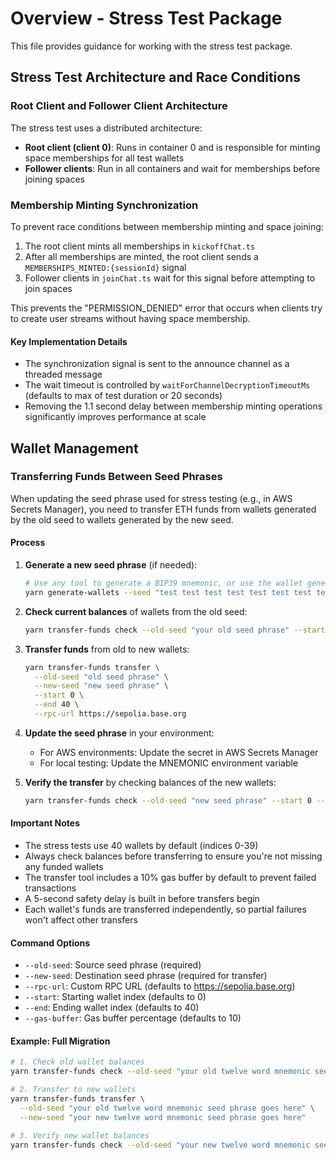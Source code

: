 # Overview - Stress Test Package

This file provides guidance for working with the stress test package.

## Stress Test Architecture and Race Conditions

### Root Client and Follower Client Architecture

The stress test uses a distributed architecture:
- **Root client (client 0)**: Runs in container 0 and is responsible for minting space memberships for all test wallets
- **Follower clients**: Run in all containers and wait for memberships before joining spaces

### Membership Minting Synchronization

To prevent race conditions between membership minting and space joining:

1. The root client mints all memberships in `kickoffChat.ts`
2. After all memberships are minted, the root client sends a `MEMBERSHIPS_MINTED:{sessionId}` signal
3. Follower clients in `joinChat.ts` wait for this signal before attempting to join spaces

This prevents the "PERMISSION_DENIED" error that occurs when clients try to create user streams without having space membership.

#### Key Implementation Details

- The synchronization signal is sent to the announce channel as a threaded message
- The wait timeout is controlled by `waitForChannelDecryptionTimeoutMs` (defaults to max of test duration or 20 seconds)
- Removing the 1.1 second delay between membership minting operations significantly improves performance at scale

## Wallet Management

### Transferring Funds Between Seed Phrases

When updating the seed phrase used for stress testing (e.g., in AWS Secrets Manager), you need to transfer ETH funds from wallets generated by the old seed to wallets generated by the new seed.

#### Process

1. **Generate a new seed phrase** (if needed):
   ```bash
   # Use any tool to generate a BIP39 mnemonic, or use the wallet generation tool
   yarn generate-wallets --seed "test test test test test test test test test test test junk" --start 0 --end 1
   ```

2. **Check current balances** of wallets from the old seed:
   ```bash
   yarn transfer-funds check --old-seed "your old seed phrase" --start 0 --end 40
   ```

3. **Transfer funds** from old to new wallets:
   ```bash
   yarn transfer-funds transfer \
     --old-seed "old seed phrase" \
     --new-seed "new seed phrase" \
     --start 0 \
     --end 40 \
     --rpc-url https://sepolia.base.org
   ```

4. **Update the seed phrase** in your environment:
   - For AWS environments: Update the secret in AWS Secrets Manager
   - For local testing: Update the MNEMONIC environment variable

5. **Verify the transfer** by checking balances of the new wallets:
   ```bash
   yarn transfer-funds check --old-seed "new seed phrase" --start 0 --end 40
   ```

#### Important Notes

- The stress tests use 40 wallets by default (indices 0-39)
- Always check balances before transferring to ensure you're not missing any funded wallets
- The transfer tool includes a 10% gas buffer by default to prevent failed transactions
- A 5-second safety delay is built in before transfers begin
- Each wallet's funds are transferred independently, so partial failures won't affect other transfers

#### Command Options

- `--old-seed`: Source seed phrase (required)
- `--new-seed`: Destination seed phrase (required for transfer)
- `--rpc-url`: Custom RPC URL (defaults to https://sepolia.base.org)
- `--start`: Starting wallet index (defaults to 0)
- `--end`: Ending wallet index (defaults to 40)
- `--gas-buffer`: Gas buffer percentage (defaults to 10)

#### Example: Full Migration

```bash
# 1. Check old wallet balances
yarn transfer-funds check --old-seed "your old twelve word mnemonic seed phrase goes here"

# 2. Transfer to new wallets
yarn transfer-funds transfer \
  --old-seed "your old twelve word mnemonic seed phrase goes here" \
  --new-seed "your new twelve word mnemonic seed phrase goes here"

# 3. Verify new wallet balances
yarn transfer-funds check --old-seed "your new twelve word mnemonic seed phrase goes here"
```
